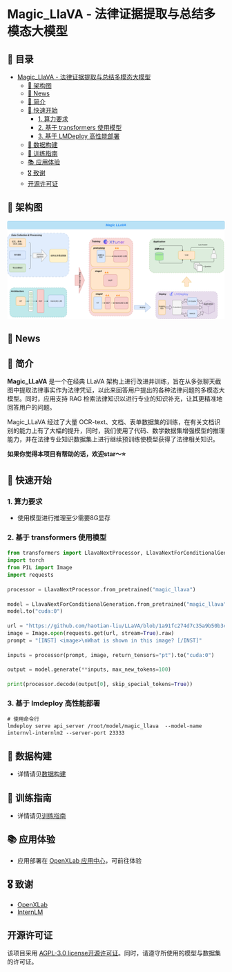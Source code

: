 # Magic_LlaVA - 法律证据提取与总结多模态大模型





## 📖 目录

- [Magic_LlaVA - 法律证据提取与总结多模态大模型](#Magic_LlaVA---法律证据提取与总结多模态大模型)
  - [📄 架构图](#-架构图)
  - [🎉 News](#-News)
  - [📝 简介](#-简介)
  - [📌 快速开始](#-快速开始)
    - [1. 算力要求](#1-算力要求)
    - [2. 基于 transformers 使用模型](#2-基于-transformers-使用模型)
    - [3. 基于 LMDeploy 高性能部署](#3-基于-lmdeploy-高性能部署)
  - [📒 数据构建](#-数据构建)
  - [🔧 训练指南](#-训练指南)
  - [📚 应用体验](#-应用体验)
  - [🎖️ 致谢](#%EF%B8%8F-致谢)
  - [开源许可证](#开源许可证)



## 📄 架构图

<div align="center">
  <img src="../assets/Magic_llava.drawio.png" width="1000"/>
</div>



## 🎉 News



## 📝 简介

**Magic_LLaVA** 是一个在经典 LLaVA 架构上进行改进并训练，旨在从多张聊天截图中提取法律事实作为法律凭证，以此来回答用户提出的各种法律问题的多模态大模型。同时，应用支持 RAG 检索法律知识以进行专业的知识补充，让其更精准地回答用户的问题。

Magic_LLaVA 经过了大量 OCR-text、文档、表单数据集的训练，在有关文档识别的能力上有了大幅的提升，同时，我们使用了代码、数学数据集增强模型的推理能力，并在法律专业知识数据集上进行继续预训练使模型获得了法律相关知识。

**如果你觉得本项目有帮助的话，欢迎star～⭐**



## 📌 快速开始

### 1. 算力要求

- 使用模型进行推理至少需要8G显存



### 2. 基于 transformers 使用模型

```python
from transformers import LlavaNextProcessor, LlavaNextForConditionalGeneration
import torch
from PIL import Image
import requests

processor = LlavaNextProcessor.from_pretrained("magic_llava")

model = LlavaNextForConditionalGeneration.from_pretrained("magic_llava", torch_dtype=torch.float16, low_cpu_mem_usage=True) 
model.to("cuda:0")

url = "https://github.com/haotian-liu/LLaVA/blob/1a91fc274d7c35a9b50b3cb29c4247ae5837ce39/images/llava_v1_5_radar.jpg?raw=true"
image = Image.open(requests.get(url, stream=True).raw)
prompt = "[INST] <image>\nWhat is shown in this image? [/INST]"

inputs = processor(prompt, image, return_tensors="pt").to("cuda:0")

output = model.generate(**inputs, max_new_tokens=100)

print(processor.decode(output[0], skip_special_tokens=True))

```



### 3. 基于 lmdeploy 高性能部署

```shell
# 使用命令行
lmdeploy serve api_server /root/model/magic_llava  --model-name internvl-internlm2 --server-port 23333
```



## 📒 数据构建

- 详情请见[数据构建](./datasets/README.md)



## 🔧 训练指南

- 详情请见[训练指南](./train/README.md)



## 📚 应用体验

- 应用部署在 [OpenXLab 应用中心](https://openxlab.org.cn/apps/detail/Nobody-ML/Magic_LLaVA)，可前往体验



## 🎖️ 致谢

- [OpenXLab](https://openxlab.org.cn/home)
- [InternLM](https://github.com/InternLM/InternLM/tree/main)

## 开源许可证

该项目采用 [AGPL-3.0 license开源许可证](LICENSE)。同时，请遵守所使用的模型与数据集的许可证。

